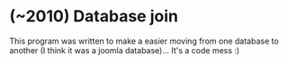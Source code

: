 # (~2010) Database join

This program was written to make a easier moving from one database to another (I think it was a joomla database)... It's a code mess :)